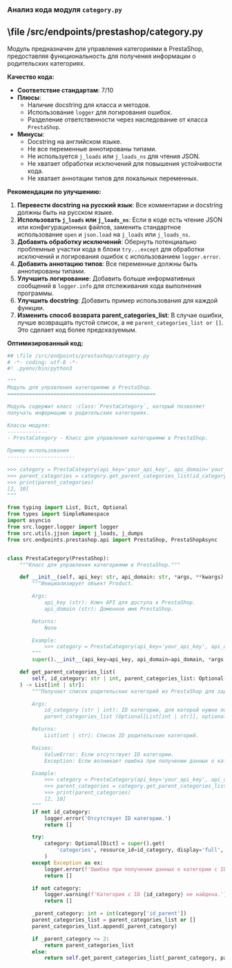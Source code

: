 ### **Анализ кода модуля `category.py`**

## \file /src/endpoints/prestashop/category.py

Модуль предназначен для управления категориями в PrestaShop, предоставляя функциональность для получения информации о родительских категориях.

**Качество кода:**

- **Соответствие стандартам**: 7/10
- **Плюсы**:
    - Наличие docstring для класса и методов.
    - Использование `logger` для логирования ошибок.
    - Разделение ответственности через наследование от класса `PrestaShop`.
- **Минусы**:
    - Docstring на английском языке.
    - Не все переменные аннотированы типами.
    - Не используется `j_loads` или `j_loads_ns` для чтения JSON.
    - Не хватает обработки исключений для повышения устойчивости кода.
    - Не хватает аннотации типов для локальных переменных.

**Рекомендации по улучшению:**

1.  **Перевести docstring на русский язык**: Все комментарии и docstring должны быть на русском языке.
2.  **Использовать `j_loads` или `j_loads_ns`**: Если в коде есть чтение JSON или конфигурационных файлов, заменить стандартное использование `open` и `json.load` на `j_loads` или `j_loads_ns`.
3.  **Добавить обработку исключений**: Обернуть потенциально проблемные участки кода в блоки `try...except` для обработки исключений и логирования ошибок с использованием `logger.error`.
4.  **Добавить аннотацию типов**: Все переменные должны быть аннотированы типами.
5.  **Улучшить логирование**: Добавить больше информативных сообщений в `logger.info` для отслеживания хода выполнения программы.
6.  **Улучшить docstring**: Добавить пример использования для каждой функции.
7.  **Изменить способ возврата parent_categories_list**:  В случае ошибки, лучше возвращать пустой список, а не `parent_categories_list or []`. Это сделает код более предсказуемым.

**Оптимизированный код:**

```python
## \file /src/endpoints/prestashop/category.py
# -*- coding: utf-8 -*-
#! .pyenv/bin/python3

"""
Модуль для управления категориями в PrestaShop.
================================================

Модуль содержит класс :class:`PrestaCategory`, который позволяет
получать информацию о родительских категориях.

Классы модуля:
-------------
- PrestaCategory - Класс для управления категориями в PrestaShop.

Пример использования
----------------------

>>> category = PrestaCategory(api_key='your_api_key', api_domain='your_domain')
>>> parent_categories = category.get_parent_categories_list(id_category='10')
>>> print(parent_categories)
[2, 10]
"""

from typing import List, Dict, Optional
from types import SimpleNamespace
import asyncio
from src.logger.logger import logger
from src.utils.jjson import j_loads, j_dumps
from src.endpoints.prestashop.api import PrestaShop, PrestaShopAsync


class PrestaCategory(PrestaShop):
    """Класс для управления категориями в PrestaShop."""

    def __init__(self, api_key: str, api_domain: str, *args, **kwargs) -> None:
        """Инициализирует объект Product.

        Args:
            api_key (str): Ключ API для доступа к PrestaShop.
            api_domain (str): Доменное имя PrestaShop.

        Returns:
            None

        Example:
            >>> category = PrestaCategory(api_key='your_api_key', api_domain='your_domain')
        """
        super().__init__(api_key=api_key, api_domain=api_domain, *args, **kwargs)

    def get_parent_categories_list(
        self, id_category: str | int, parent_categories_list: Optional[List[int | str]] = None
    ) -> List[int | str]:
        """Получает список родительских категорий из PrestaShop для заданной категории.

        Args:
            id_category (str | int): ID категории, для которой нужно получить родительские категории.
            parent_categories_list (Optional[List[int | str]], optional): Список родительских категорий. Defaults to None.

        Returns:
            List[int | str]: Список ID родительских категорий.

        Raises:
            ValueError: Если отсутствует ID категории.
            Exception: Если возникает ошибка при получении данных о категории.

        Example:
            >>> category = PrestaCategory(api_key='your_api_key', api_domain='your_domain')
            >>> parent_categories = category.get_parent_categories_list(id_category='10')
            >>> print(parent_categories)
            [2, 10]
        """
        if not id_category:
            logger.error('Отсутствует ID категории.')
            return []

        try:
            category: Optional[Dict] = super().get(
                'categories', resource_id=id_category, display='full', io_format='JSON'
            )
        except Exception as ex:
            logger.error(f'Ошибка при получении данных о категории с ID {id_category}: {ex}', exc_info=True)
            return []

        if not category:
            logger.warning(f'Категория с ID {id_category} не найдена.')
            return []

        _parent_category: int = int(category['id_parent'])
        parent_categories_list = parent_categories_list or []
        parent_categories_list.append(_parent_category)

        if _parent_category <= 2:
            return parent_categories_list
        else:
            return self.get_parent_categories_list(_parent_category, parent_categories_list)